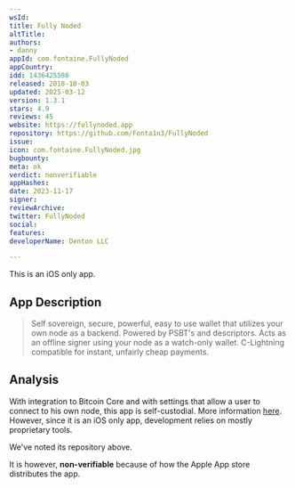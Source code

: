 ```yaml
---
wsId: 
title: Fully Noded
altTitle: 
authors:
- danny
appId: com.fontaine.FullyNoded
appCountry: 
idd: 1436425586
released: 2018-10-03
updated: 2025-03-12
version: 1.3.1
stars: 4.9
reviews: 45
website: https://fullynoded.app
repository: https://github.com/Fonta1n3/FullyNoded
issue: 
icon: com.fontaine.FullyNoded.jpg
bugbounty: 
meta: ok
verdict: nonverifiable
appHashes: 
date: 2023-11-17
signer: 
reviewArchive: 
twitter: FullyNoded
social: 
features: 
developerName: Denton LLC

---
```


This is an iOS only app.

## App Description

> Self sovereign, secure, powerful, easy to use wallet that utilizes your own node as a backend. Powered by PSBT's and descriptors. Acts as an offline signer using your node as a watch-only wallet. C-Lightning compatible for instant, unfairly cheap payments.

## Analysis 

With integration to Bitcoin Core and with settings that allow a user to connect to his own node, this app is self-custodial. More information [here](https://fullynoded.app/faq/#How-Do-I-Create-a-Wallet). However, since it is an iOS only app, development relies on mostly proprietary tools. 

We've noted its repository above. 

It is however, **non-verifiable** because of how the Apple App store distributes the app. 


